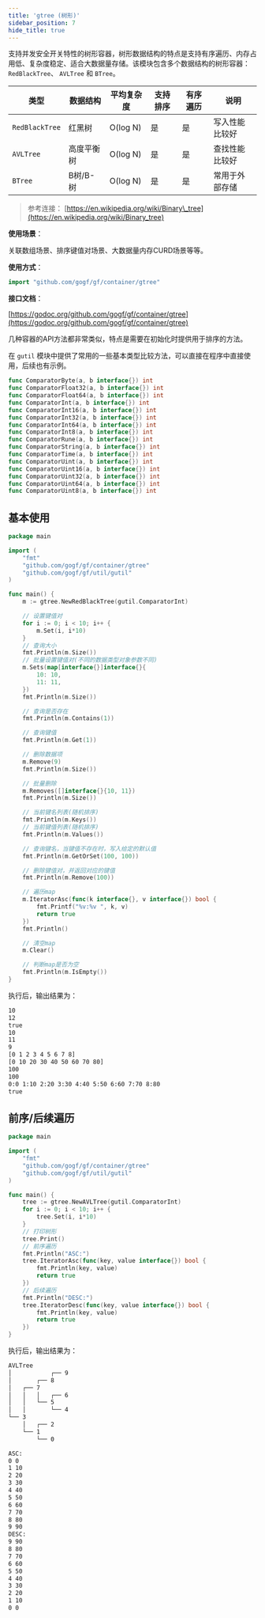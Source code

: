 ```yaml
---
title: 'gtree (树形)'
sidebar_position: 7
hide_title: true
---
```


支持并发安全开关特性的树形容器，树形数据结构的特点是支持有序遍历、内存占用低、复杂度稳定、适合大数据量存储。该模块包含多个数据结构的树形容器： `RedBlackTree`、 `AVLTree` 和 `BTree`。

| 类型 | 数据结构 | 平均复杂度 | 支持排序 | 有序遍历 | 说明 |
| --- | --- | --- | --- | --- | --- |
| `RedBlackTree` | 红黑树 | O(log N) | 是 | 是 | 写入性能比较好 |
| `AVLTree` | 高度平衡树 | O(log N) | 是 | 是 | 查找性能比较好 |
| `BTree` | B树/B-树 | O(log N) | 是 | 是 | 常用于外部存储 |

> 参考连接： [https://en.wikipedia.org/wiki/Binary\_tree](https://en.wikipedia.org/wiki/Binary_tree)

**使用场景**：

关联数组场景、排序键值对场景、大数据量内存CURD场景等等。

**使用方式**：

```  go
import "github.com/gogf/gf/container/gtree"

```

**接口文档**：

[https://godoc.org/github.com/gogf/gf/container/gtree](https://godoc.org/github.com/gogf/gf/container/gtree)

几种容器的API方法都非常类似，特点是需要在初始化时提供用于排序的方法。

在 `gutil` 模块中提供了常用的一些基本类型比较方法，可以直接在程序中直接使用，后续也有示例。

```  go
func ComparatorByte(a, b interface{}) int
func ComparatorFloat32(a, b interface{}) int
func ComparatorFloat64(a, b interface{}) int
func ComparatorInt(a, b interface{}) int
func ComparatorInt16(a, b interface{}) int
func ComparatorInt32(a, b interface{}) int
func ComparatorInt64(a, b interface{}) int
func ComparatorInt8(a, b interface{}) int
func ComparatorRune(a, b interface{}) int
func ComparatorString(a, b interface{}) int
func ComparatorTime(a, b interface{}) int
func ComparatorUint(a, b interface{}) int
func ComparatorUint16(a, b interface{}) int
func ComparatorUint32(a, b interface{}) int
func ComparatorUint64(a, b interface{}) int
func ComparatorUint8(a, b interface{}) int

```

## 基本使用

```  go
package main

import (
	"fmt"
	"github.com/gogf/gf/container/gtree"
	"github.com/gogf/gf/util/gutil"
)

func main() {
	m := gtree.NewRedBlackTree(gutil.ComparatorInt)

	// 设置键值对
	for i := 0; i < 10; i++ {
		m.Set(i, i*10)
	}
	// 查询大小
	fmt.Println(m.Size())
	// 批量设置键值对(不同的数据类型对象参数不同)
	m.Sets(map[interface{}]interface{}{
		10: 10,
		11: 11,
	})
	fmt.Println(m.Size())

	// 查询是否存在
	fmt.Println(m.Contains(1))

	// 查询键值
	fmt.Println(m.Get(1))

	// 删除数据项
	m.Remove(9)
	fmt.Println(m.Size())

	// 批量删除
	m.Removes([]interface{}{10, 11})
	fmt.Println(m.Size())

	// 当前键名列表(随机排序)
	fmt.Println(m.Keys())
	// 当前键值列表(随机排序)
	fmt.Println(m.Values())

	// 查询键名，当键值不存在时，写入给定的默认值
	fmt.Println(m.GetOrSet(100, 100))

	// 删除键值对，并返回对应的键值
	fmt.Println(m.Remove(100))

	// 遍历map
	m.IteratorAsc(func(k interface{}, v interface{}) bool {
		fmt.Printf("%v:%v ", k, v)
		return true
	})
	fmt.Println()

	// 清空map
	m.Clear()

	// 判断map是否为空
	fmt.Println(m.IsEmpty())
}

```

执行后，输出结果为：

``` html
10
12
true
10
11
9
[0 1 2 3 4 5 6 7 8]
[0 10 20 30 40 50 60 70 80]
100
100
0:0 1:10 2:20 3:30 4:40 5:50 6:60 7:70 8:80
true

```

## 前序/后续遍历

```  go
package main

import (
	"fmt"
	"github.com/gogf/gf/container/gtree"
	"github.com/gogf/gf/util/gutil"
)

func main() {
	tree := gtree.NewAVLTree(gutil.ComparatorInt)
	for i := 0; i < 10; i++ {
		tree.Set(i, i*10)
	}
	// 打印树形
	tree.Print()
	// 前序遍历
	fmt.Println("ASC:")
	tree.IteratorAsc(func(key, value interface{}) bool {
		fmt.Println(key, value)
		return true
	})
	// 后续遍历
	fmt.Println("DESC:")
	tree.IteratorDesc(func(key, value interface{}) bool {
		fmt.Println(key, value)
		return true
	})
}

```

执行后，输出结果为：

``` html
AVLTree
│           ┌── 9
│       ┌── 8
│   ┌── 7
│   │   │   ┌── 6
│   │   └── 5
│   │       └── 4
└── 3
    │   ┌── 2
    └── 1
        └── 0

ASC:
0 0
1 10
2 20
3 30
4 40
5 50
6 60
7 70
8 80
9 90
DESC:
9 90
8 80
7 70
6 60
5 50
4 40
3 30
2 20
1 10
0 0

```